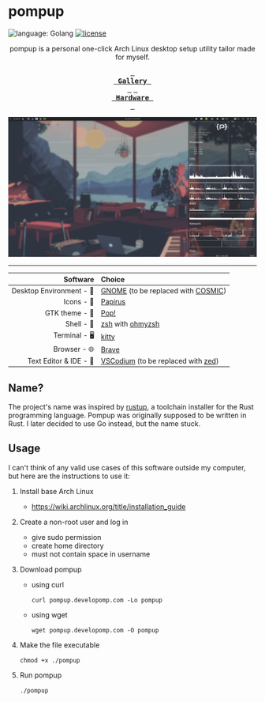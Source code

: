 # pompup

![language: Golang](https://img.shields.io/badge/go-blue?style=for-the-badge&logo=go&label=langauge)
[![license](https://img.shields.io/github/license/developomp/pompup?style=for-the-badge&color=yellow)](./LICENSE)

<div align=center>
pompup is a personal one-click Arch Linux desktop setup utility tailor made for myself.

<br />

<!-- space characters used in buttons below are em space instead of regular spaces -->

**[<kbd> <br /> Gallery <br /> </kbd>][Gallery]**
**[<kbd> <br /> Hardware <br /> </kbd>][Hardware]**

![screenshot](.github/img/result1.png)

---

</div>

|                 Software | Choice                                                                                                              |
| -----------------------: | :------------------------------------------------------------------------------------------------------------------ |
| Desktop Environment - 🚀 | [GNOME](https://www.gnome.org) (to be replaced with [COSMIC](https://github.com/pop-os/cosmic-epoch))               |
|               Icons - 💎 | [Papirus](https://github.com/PapirusDevelopmentTeam/papirus-icon-theme)                                             |
|           GTK theme - 🎨 | [Pop!](https://github.com/pop-os/gtk-theme)                                                                         |
|               Shell - 🐚 | [zsh](https://github.com/zsh-users/zsh) with [ohmyzsh](https://github.com/ohmyzsh/ohmyzsh)                          |
|            Terminal - 🖥️ | [kitty](https://github.com/kovidgoyal/kitty)                                                                        |
|             Browser - 🌐 | [Brave](https://github.com/brave/brave-browser)                                                                     |
|   Text Editor & IDE - 📝 | [VSCodium](https://github.com/VSCodium/vscodium) (to be replaced with [zed](https://github.com/zed-industries/zed)) |

## Name?

The project's name was inspired by [rustup](https://github.com/rust-lang/rustup),
a toolchain installer for the Rust programming language. Pompup was originally
supposed to be written in Rust. I later decided to use Go instead, but the name
stuck.

## Usage

I can't think of any valid use cases of this software outside my computer,
but here are the instructions to use it:

1. Install base Arch Linux
   - https://wiki.archlinux.org/title/installation_guide
2. Create a non-root user and log in
   - give sudo permission
   - create home directory
   - must not contain space in username
3. Download pompup

   - using curl

     ```
     curl pompup.developomp.com -Lo pompup
     ```

   - using wget

     ```
     wget pompup.developomp.com -O pompup
     ```

4. Make the file executable

   ```
   chmod +x ./pompup
   ```

5. Run pompup

   ```
   ./pompup
   ```

[Gallery]: ./docs/gallery.md
[Hardware]: ./docs/hardware/README.md
